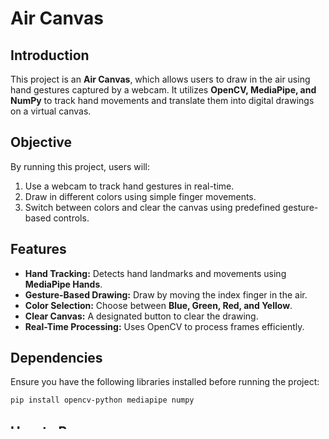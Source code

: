 # Air Canvas

## Introduction
This project is an **Air Canvas**, which allows users to draw in the air using hand gestures captured by a webcam. It utilizes **OpenCV, MediaPipe, and NumPy** to track hand movements and translate them into digital drawings on a virtual canvas.

## Objective
By running this project, users will:

1. Use a webcam to track hand gestures in real-time.
2. Draw in different colors using simple finger movements.
3. Switch between colors and clear the canvas using predefined gesture-based controls.

## Features
- **Hand Tracking:** Detects hand landmarks and movements using **MediaPipe Hands**.
- **Gesture-Based Drawing:** Draw by moving the index finger in the air.
- **Color Selection:** Choose between **Blue, Green, Red, and Yellow**.
- **Clear Canvas:** A designated button to clear the drawing.
- **Real-Time Processing:** Uses OpenCV to process frames efficiently.

## Dependencies
Ensure you have the following libraries installed before running the project:

```bash
pip install opencv-python mediapipe numpy
```

## How to Run
1. Clone this repository:
   ```bash
   git clone https://github.com/yourusername/Air-Canvas.git
   ```
2. Navigate to the project directory:
   ```bash
   cd Air-Canvas
   ```
3. Run the Python script:
   ```bash
   python air_canvas.py
   ```
4. The webcam will activate, and you can start drawing in the air using hand gestures.

## Usage Instructions
1. **Start Drawing:** Move your index finger while keeping other fingers closed.
2. **Switch Colors:**
   - Blue: Move hand over the **blue box** at the top.
   - Green: Move hand over the **green box** at the top.
   - Red: Move hand over the **red box** at the top.
   - Yellow: Move hand over the **yellow box** at the top.
3. **Clear the Canvas:** Move your hand over the "CLEAR" box.
4. **Exit:** Press `q` to close the application.

## File Structure
- **air_canvas.py**: Main script to run the Air Canvas application.
- **README.md**: Instructions to set up and run the project.

## Future Enhancements
- **Integrate OCR** to recognize and convert handwritten text.
- **Add more gestures** to enhance functionality.
- **Support saving drawings** as images.

## Author
This project was developed by **Muhammad Irtaza Ali** as part of an exploration into OpenCV and hand-tracking technologies.

